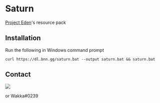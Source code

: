 # Saturn
[Project Eden](https://projecteden.gg)'s resource pack

## Installation
Run the following in Windows command prompt

`curl https://dl.bnn.gg/saturn.bat --output saturn.bat && saturn.bat`
  
## Contact
[<img src="https://discordapp.com/api/guilds/132680070480396288/widget.png?style=banner3">](https://discord.bnn.gg)

or Wakka#0239
